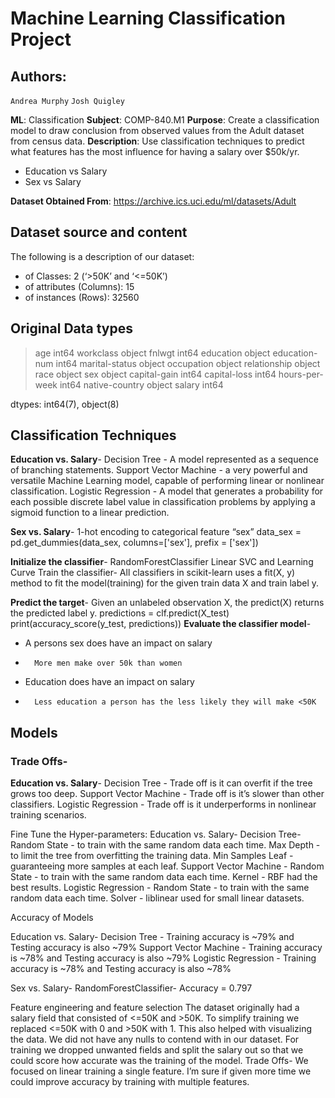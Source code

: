 # Machine Learning Classification Project

## Authors:

`Andrea Murphy`
`Josh Quigley`

**ML**: Classification
**Subject**: COMP-840.M1
**Purpose**: Create a classification model to draw conclusion from observed values from the Adult dataset from census data.
**Description**: Use classification techniques to predict what features has the most influence for having a salary over $50k/yr.
- Education vs Salary
- Sex vs Salary

**Dataset Obtained From**:
https://archive.ics.uci.edu/ml/datasets/Adult

## Dataset source and content
The following is a description of our dataset:
- of Classes: 2 (‘>50K’ and ‘<=50K’)
- of attributes (Columns): 15
- of instances (Rows): 32560

## Original Data types
>age                int64
workclass         object
fnlwgt             int64
education         object
education-num      int64
marital-status    object
occupation        object
relationship      object
race              object
sex               object
capital-gain       int64
capital-loss       int64
hours-per-week     int64
native-country    object
salary             int64

dtypes: int64(7), object(8)

## Classification Techniques
**Education vs. Salary**-
Decision Tree - A model represented as a sequence of branching statements.
Support Vector Machine - a very powerful and versatile Machine Learning model,  capable of performing linear or nonlinear classification.
Logistic Regression - A model that generates a probability for each possible discrete label value in classification problems by applying a sigmoid function to a linear prediction.

**Sex vs. Salary**-
1-hot encoding to categorical feature “sex”
data_sex = pd.get_dummies(data_sex, columns=['sex'], prefix
= ['sex'])

**Initialize the classifier**-
RandomForestClassifier
Linear SVC and Learning Curve
Train the classifier-
All classifiers in scikit-learn uses a fit(X, y) method to fit the model(training) for the given train data X and train label y.

**Predict the target**-
Given an unlabeled observation X, the predict(X) returns the predicted label y.
predictions = clf.predict(X_test)
print(accuracy_score(y_test, predictions))
**Evaluate the classifier model**-
- A persons sex does have an impact on salary
-       More men make over 50k than women
- Education does have an impact on salary
-       Less education a person has the less likely they will make <50K

## Models
### Trade Offs-
**Education vs. Salary**-
Decision Tree - Trade off is it can overfit if the tree grows too deep.
Support Vector Machine - Trade off is it’s slower than other classifiers.
Logistic Regression - Trade off is it underperforms in nonlinear training scenarios.

Fine Tune the Hyper-parameters:
Education vs. Salary-
Decision Tree-
Random State - to train with the same random data each time.
Max Depth - to limit the tree from overfitting the training data.
Min Samples Leaf - guaranteeing more samples at each leaf.
Support Vector Machine -
    Random State - to train with the same random data each time.
    Kernel - RBF had the best results.
Logistic Regression -
        Random State - to train with the same random data each time.
        Solver - liblinear used for small linear datasets.


Accuracy of Models

Education vs. Salary-
    Decision Tree - Training accuracy is ~79% and Testing accuracy is also ~79%
    Support Vector Machine - Training accuracy is ~78% and Testing accuracy is also ~79%
    Logistic Regression - Training accuracy is ~78% and Testing accuracy is also ~78%

Sex vs. Salary-
    RandomForestClassifier-
Accuracy = 0.797

Feature engineering and feature selection
The dataset originally had a salary field that consisted of <=50K and >50K. To simplify training we replaced <=50K with 0 and >50K with 1. This also helped with visualizing the data.
We did not have any nulls to contend with in our dataset.
For training we dropped unwanted fields and split the salary out so that we could score how accurate was the training of the model.
Trade Offs-
We focused on linear training a single feature. I’m sure if given more time we could improve accuracy by training with multiple features.









